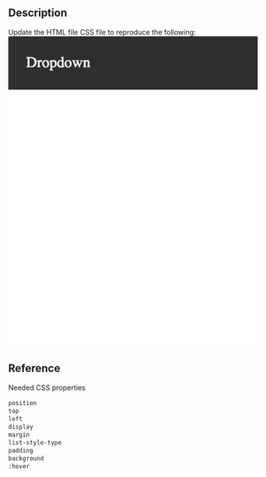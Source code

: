 ## Description

Update the HTML file CSS file to reproduce the following:  
![goal](goal.gif)

## Reference

Needed CSS properties

```
position
top
left
display
margin
list-style-type
padding
background
:hover
```
